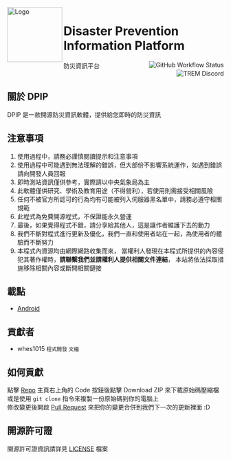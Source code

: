 <img alt="Logo" src="" width="128px" height="128px" align="left"/>

# Disaster Prevention Information Platform
防災資訊平台
<a href="https://github.com/ExpTechTW/TREM/actions/workflows/github_actions.yml"><img alt="GitHub Workflow Status" align="right" src="https://github.com/ExpTechTW/TREM/actions/workflows/github_actions.yml/badge.svg"></a>
<a href="https://discord.gg/5dbHqV8ees"><img alt="TREM Discord" align="right" src="https://img.shields.io/discord/926545182407688273?color=%237289DA&logo=discord&logoColor=white"></a>\
&nbsp;

## 關於 DPIP
DPIP 是一款開源防災資訊軟體，提供給您即時的防災資訊

## 注意事項
1. 使用過程中，請務必謹慎閱讀提示和注意事項
2. 使用過程中可能遇到無法理解的錯誤，但大部份不影響系統運作，如遇到錯誤請向開發人員回報
3. 即時測站資訊僅供參考，實際請以中央氣象局為主
4. 此軟體僅供研究、學術及教育用途（不得營利），若使用則需接受相關風險
5. 任何不被官方所認可的行為均有可能被列入伺服器黑名單中，請務必遵守相關規範
6. 此程式為免費開源程式，不保證能永久營運
7. 最後，如果覺得程式不錯，請分享給其他人，這是讓作者維護下去的動力
8. 我們不斷對程式進行更新及優化，我們一直和使用者站在一起，為使用者的體驗而不斷努力
9. 本程式內資源均由網際網路收集而來， 當權利人發現在本程式所提供的內容侵犯其著作權時，**請聯繫我們並請權利人提供相關文件連結**， 本站將依法採取措施移除相關內容或斷開相關鏈接

## 載點
- [Android](https://github.com/ExpTechTW/DPIP/actions)

## 貢獻者
- whes1015 `程式開發` `文檔`

## 如何貢獻
點擊 [Repo](https://github.com/ExpTechTW/TREM) 主頁右上角的 Code 按鈕後點擊 Download ZIP 來下載原始碼壓縮檔\
或是使用 `git clone` 指令來複製一份原始碼到你的電腦上\
修改變更後開啟 [Pull Request](https://github.com/ExpTechTW/TREM/pulls) 來把你的變更合併到我們下一次的更新裡面 :D

## 開源許可證
開源許可證資訊請詳見 [LICENSE](LICENSE) 檔案
